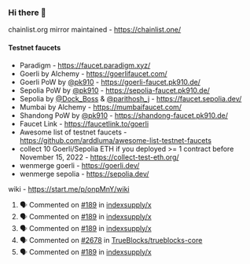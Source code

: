 ### Hi there 👋

chainlist.org mirror maintained - https://chainlist.one/

#### Testnet faucets
- Paradigm - https://faucet.paradigm.xyz/
- Goerli by Alchemy - https://goerlifaucet.com/
- Goerli PoW by [@pk910](https://github.com/pk910/PoWFaucet) - https://goerli-faucet.pk910.de/
- Sepolia PoW by [@pk910](https://github.com/pk910/PoWFaucet) - https://sepolia-faucet.pk910.de/
- Sepolia by [@Dock_Boss](https://twitter.com/Dock_Boss) & [@parithosh_j](https://twitter.com/parithosh_j) - https://faucet.sepolia.dev/
- Mumbai by Alchemy - https://mumbaifaucet.com/
- Shandong PoW by [@pk910](https://github.com/pk910/PoWFaucet) - https://shandong-faucet.pk910.de/ 
- Faucet Link - https://faucetlink.to/goerli
- Awesome list of testnet faucets - https://github.com/arddluma/awesome-list-testnet-faucets
- collect 10 Goerli/Sepolia ETH if you deployed >= 1 contract before November 15, 2022 - https://collect-test-eth.org/
- wenmerge goerli - https://goerli.dev/
- wenmerge sepolia - https://sepolia.dev/ 

wiki - https://start.me/p/onpMnY/wiki

<!--START_SECTION:activity-->
1. 🗣 Commented on [#189](https://github.com/indexsupply/x/issues/189#issuecomment-1790158570) in [indexsupply/x](https://github.com/indexsupply/x)
2. 🗣 Commented on [#189](https://github.com/indexsupply/x/issues/189#issuecomment-1790155820) in [indexsupply/x](https://github.com/indexsupply/x)
3. 🗣 Commented on [#189](https://github.com/indexsupply/x/issues/189#issuecomment-1788219969) in [indexsupply/x](https://github.com/indexsupply/x)
4. 🗣 Commented on [#2678](https://github.com/TrueBlocks/trueblocks-core/issues/2678#issuecomment-1787999318) in [TrueBlocks/trueblocks-core](https://github.com/TrueBlocks/trueblocks-core)
5. 🗣 Commented on [#189](https://github.com/indexsupply/x/issues/189#issuecomment-1787997319) in [indexsupply/x](https://github.com/indexsupply/x)
<!--END_SECTION:activity-->
